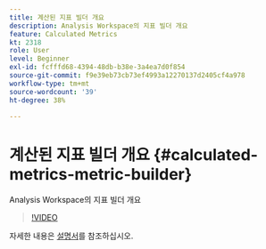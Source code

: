 ```yaml
---
title: 계산된 지표 빌더 개요
description: Analysis Workspace의 지표 빌더 개요
feature: Calculated Metrics
kt: 2318
role: User
level: Beginner
exl-id: fcfffd68-4394-48db-b38e-3a4ea7d0f854
source-git-commit: f9e39eb73cb73ef4993a12270137d2405cf4a978
workflow-type: tm+mt
source-wordcount: '39'
ht-degree: 38%

---
```


# 계산된 지표 빌더 개요 {#calculated-metrics-metric-builder}

Analysis Workspace의 지표 빌더 개요

>[!VIDEO](https://video.tv.adobe.com/v/25411/?quality=12&learn=on)

자세한 내용은 [설명서](https://experienceleague.adobe.com/docs/analytics/components/calculated-metrics/calcmetric-workflow/cm-build-metrics.html?lang=ko-KR)를 참조하십시오.
